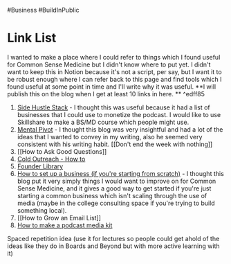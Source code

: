 #Business #BuildInPublic

# Link List

I wanted to make a place where I could refer to things which I found useful for Common Sense Medicine but I didn't know where to put yet. I didn't want to keep this in Notion because it's not a script, per say, but I want it to be robust enough where I can refer back to this page and find tools which I found useful at some point in time and I'll write why it was useful. **I will publish this on the blog when I get at least 10 links in here. ** ^edff85

1. [Side Hustle Stack](https://sidehustlestack.co/podcaster) - I thought this was useful because it had a list of businesses that I could use to monetize the podcast. I would like to use Skillshare to make a BS/MD course which people might use. 
2. [Mental Pivot](https://mentalpivot.com/about/) - I thought this blog was very insightful and had a lot of the ideas that I wanted to convey in my writing, also he seemed very consistent with his writing habit. [[Don't end the week with nothing]]
3. [[How to Ask Good Questions]]
4. [Cold Outreach - How to](https://www.notion.so/An-Ode-to-Cold-Outreach-6d7dd3ba3f5844188158d31dee7c36eb)
5. [Founder Library](https://www.founderlibrary.com/)
6. [How to set up a business (if you're starting from scratch)](https://sweatystartup.com/essential-tools/) - I thought this blog put it very simply things I would want to improve on for Common Sense Medicine, and it gives a good way to get started if you're just starting a common business which isn't scaling through the use of media (maybe in the college consulting space if you're trying to build something local). 
7. [[How to Grow an Email List]]
8. [How to make a podcast media kit](https://www.thepodcasthost.com/promotion/how-to-make-a-podcast-media-kit/)

Spaced repetition idea (use it for lectures so people could get ahold of the ideas like they do in Boards and Beyond but with more active learning with it)